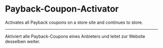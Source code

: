 # Payback-Coupon-Activator
Activates all Payback coupons on a store site and continues to store.

---

Aktiviert alle Payback-Coupons eines Anbieters und leitet zur Website desselben weiter.
